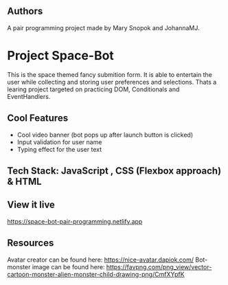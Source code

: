 ## Authors
A pair programming project made by Mary Snopok and JohannaMJ.

# Project Space-Bot

This is the space themed fancy submition form. It is able to entertain the user while collecting and storing user preferences and selections. 
Thats a learing project targeted on practicing DOM, Conditionals and EventHandlers.

## Cool Features
- Cool video banner (bot pops up after launch button is clicked)
- Input validation for user name
- Typing effect for the user text

## Tech Stack: JavaScript , CSS (Flexbox approach) & HTML

## View it live
https://space-bot-pair-programming.netlify.app

## Resources
Avatar creator can be found here: https://nice-avatar.dapiok.com/
Bot-monster image can be found here: https://favpng.com/png_view/vector-cartoon-monster-alien-monster-child-drawing-png/CmfXYpfK

